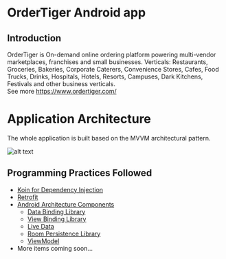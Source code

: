 # OrderTiger Android app

## Introduction

OrderTiger is On-demand online ordering platform powering multi-vendor marketplaces, franchises and small businesses.
Verticals: Restaurants, Groceries, Bakeries, Corporate Caterers, Convenience Stores, Cafes, Food Trucks, Drinks, Hospitals, Hotels, Resorts, Campuses, Dark Kitchens, Festivals and other business verticals. 
<br/>See more https://www.ordertiger.com/

# Application Architecture

The whole application is built based on the MVVM architectural pattern.

![alt text](https://cdn-images-1.medium.com/max/1600/1*OqeNRtyjgWZzeUifrQT-NA.png)

## Programming Practices Followed

* [Koin for Dependency Injection](https://insert-koin.io/)
* [Retrofit](https://square.github.io/retrofit/)
* [Android Architecture Components](https://developer.android.com/jetpack)
  * [Data Binding Library](https://developer.android.com/topic/libraries/data-binding)
  * [View Binding Library](https://developer.android.com/topic/libraries/view-binding)
  * [Live Data](https://developer.android.com/topic/libraries/architecture/livedata)
  * [Room Persistence Library](https://developer.android.com/training/data-storage/room)
  * [ViewModel](https://developer.android.com/topic/libraries/architecture/viewmodel)
* More items coming soon...